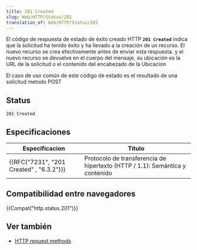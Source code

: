 ```yaml
---
title: 201 Created
slug: Web/HTTP/Status/201
translation_of: Web/HTTP/Status/201
---
```


El código de respuesta de estado de éxito creado HTTP **`201 Created`** indica que la solicitud ha tenido éxito y ha llevado a la creación de un recurso. El nuevo recurso se crea efectivamente antes de enviar esta respuesta. y el nuevo recurso se devuelve en el cuerpo del mensaje, su ubicación es la URL de la solicitud o el contenido del encabezado de la Ubicacion

El caso de uso común de este código de estado es el resultado de una solicitud metodo POST

## Status

```
201 Created
```

## Especificaciones

| Especificacion                                       | Titulo                                                                       |
| ---------------------------------------------------- | ---------------------------------------------------------------------------- |
| {{RFC("7231", "201 Created" , "6.3.2")}} | Protocolo de transferencia de hipertexto (HTTP / 1.1): Semántica y contenido |

## Compatibilidad entre navegadores

{{Compat("http.status.201")}}

## Ver también

- [HTTP request methods](/es/docs/Web/HTTP/Methods)
